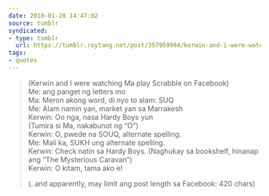 ```yaml
---
date: 2010-01-28 14:47:02
source: tumblr
syndicated:
- type: tumblr
  url: https://tumblr.roytang.net/post/357959994/kerwin-and-i-were-watching-ma-play-scrabble-on
tags:
- quotes
---
```


<blockquote><p>(Kerwin and I were watching Ma play Scrabble on Facebook)<br/>
Me: ang panget ng letters mo<br/>
Ma: Meron akong word, di nyo to alam: SUQ<br/>
Me: Alam namin yan, market yan sa Marrakesh<br/>
Kerwin: Oo nga, nasa Hardy Boys yun<br/>
(Tumira si Ma, nakabunot ng &ldquo;O&rdquo;)<br/>
Kerwin: O, pwede na SOUQ, alternate spelling.<br/>
Me: Mali ka, SUKH ung alternate spelling.<br/>
Kerwin: Check natin sa Hardy Boys. (Naghukay sa bookshelf, hinanap ang &ldquo;The Mysterious Caravan&rdquo;)<br/>
Kerwin: O kitam, tama ako e!</p>

<p>(..and apparently, may limit ang post length sa Facebook: 420 chars)</p></blockquote>